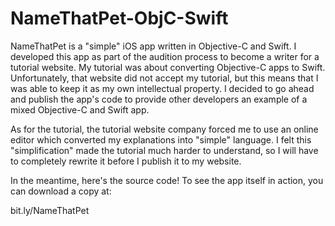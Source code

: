 # NameThatPet-ObjC-Swift

NameThatPet is a "simple" iOS app written in Objective-C and Swift. I developed this app as part of the audition process to become a writer for a tutorial website. My tutorial was about converting Objective-C apps to Swift. Unfortunately, that website did not accept my tutorial, but this means that I was able to keep it as my own intellectual property. I decided to go ahead and publish the app's code to provide other developers an example of a mixed Objective-C and Swift app.

As for the tutorial, the tutorial website company forced me to use an online editor which converted my explanations into "simple" language. I felt this "simplification" made the tutorial much harder to understand, so I will have to completely rewrite it before I publish it to my website. 

In the meantime, here's the source code! To see the app itself in action, you can download a copy at:

bit.ly/NameThatPet
